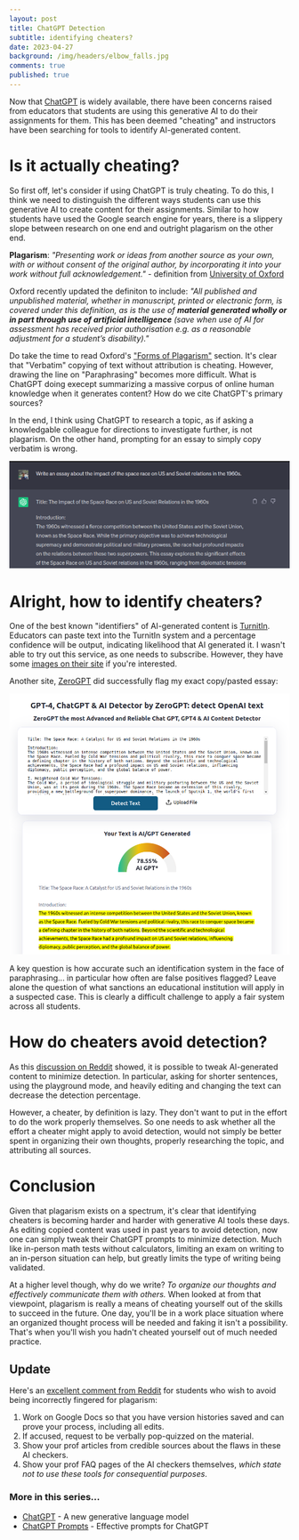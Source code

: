 ```yaml
---
layout: post
title: ChatGPT Detection
subtitle: identifying cheaters?
date: 2023-04-27
background: /img/headers/elbow_falls.jpg
comments: true
published: true
---
```


Now that [ChatGPT](/2022/12/21/chatgpt/) is widely available, there have been concerns raised from educators that students are using this generative AI to do their assignments for them.  This has been deemed "cheating" and instructors have been searching for tools to identify AI-generated content.

# Is it actually cheating?

So first off, let's consider if using ChatGPT is truly cheating.  To do this, I think we need to distinguish the different ways students can use this generative AI to create content for their assignments.  Similar to how students have used the Google search engine for years, there is a slippery slope between research on one end and outright plagarism on the other end.

**Plagarism**: *"Presenting work or ideas from another source as your own, with or without consent of the original author, by incorporating it into your work without full acknowledgement."* - definition from [University of Oxford](https://www.ox.ac.uk/students/academic/guidance/skills/plagiarism#:~:text=%E2%80%9CPresenting%20work%20or%20ideas%20from,your%20work%20without%20full%20acknowledgement.)

Oxford recently updated the definiton to include: *"All published and unpublished material, whether in manuscript, printed or electronic form, is covered under this definition, as is the use of **material generated wholly or in part through use of artificial intelligence** (save when use of AI for assessment has received prior authorisation e.g. as a reasonable adjustment for a student’s disability)."*

Do take the time to read Oxford's ["Forms of Plagarism"](https://www.ox.ac.uk/students/academic/guidance/skills/plagiarism) section.  It's clear that "Verbatim" copying of text without attribution is cheating.  However, drawing the line on "Paraphrasing" becomes more difficult.  What is ChatGPT doing execept summarizing a massive corpus of online human knowledge when it generates content?  How do we cite ChatGPT's primary sources?

In the end, I think using ChatGPT to research a topic, as if asking a knowledgable colleague for directions to investigate further, is not plagarism.  On the other hand, prompting for an essay to simply copy verbatim is wrong.

<img src="/img/posts/chatgpt-checkers-essay.png" class="img-fluid" /> 

# Alright, how to identify cheaters?

One of the best known "identifiers" of AI-generated content is [TurnitIn](https://www.turnitin.com/).  Educators can paste text into the TurnitIn system and a percentage confidence will be output, indicating likelihood that AI generated it.  I wasn't able to try out this service, as one needs to subscribe.  However, they have some [images on their site](https://www.turnitin.com/products/originality) if you're interested.

Another site, [ZeroGPT](https://www.zerogpt.com/) did successfully flag my exact copy/pasted essay: 

<img src="/img/posts/chatgpt-checkers-detector.png" class="img-fluid" /> 

A key question is how accurate such an identification system in the face of paraphrasing... in particular how often are false positives flagged?  Leave alone the question of what sanctions an educational institution will apply in a suspected case.  This is clearly a difficult challenge to apply a fair system across all students.

# How do cheaters avoid detection?

As this [discussion on Reddit](https://www.reddit.com/r/ChatGPT/comments/13ibcnw/comment/jk9ty5y/?utm_source=share&utm_medium=web2x&context=3) showed, it is possible to tweak AI-generated content to minimize detection.  In particular, asking for shorter sentences, using the playground mode, and heavily editing and changing the text can decrease the detection percentage.

However, a cheater, by definition is lazy.  They don't want to put in the effort to do the work properly themselves.  So one needs to ask whether all the effort a cheater might apply to avoid detection, would not simply be better spent in organizing their own thoughts, properly researching the topic, and attributing all sources.  

# Conclusion

Given that plagarism exists on a spectrum, it's clear that identifying cheaters is becoming harder and harder with generative AI tools these days.  As editing copied content was used in past years to avoid detection, now one can simply tweak their ChatGPT prompts to minimize detection.  Much like in-person math tests without calculators, limiting an exam on writing to an in-person situation can help, but greatly limits the type of writing being validated.  

At a higher level though, why do we write?  *To organize our thoughts and effectively communicate them with others.*  When looked at from that viewpoint, plagarism is really a means of cheating yourself out of the skills to succeed in the future.  One day, you'll be in a work place situation where an organized thought process will be needed and faking it isn't a possibility.  That's when you'll wish you hadn't cheated yourself out of much needed practice.  

## Update

Here's an [excellent comment from Reddit](https://www.reddit.com/r/ChatGPT/comments/1543ahv/comment/jsmjcw1) for students who wish to avoid being incorrectly fingered for plagarism:

1. Work on Google Docs so that you have version histories saved and can prove your process, including all edits.
1. If accused, request to be verbally pop-quizzed on the material.
1. Show your prof articles from credible sources about the flaws in these AI checkers.
1. Show your prof FAQ pages of the AI checkers themselves, *which state not to use these tools for consequential purposes*.

### More in this series...
* [ChatGPT](/2022/12/21/chatgpt/) - A new generative language model
* [ChatGPT Prompts](/2023/01/31/chatgpt-prompts) - Effective prompts for ChatGPT

